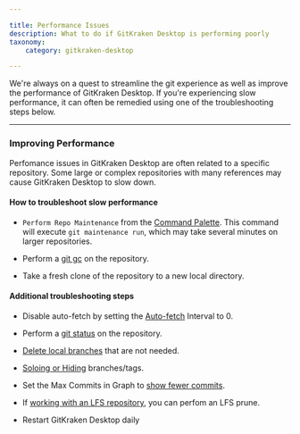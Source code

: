 ```yaml
---

title: Performance Issues
description: What to do if GitKraken Desktop is performing poorly
taxonomy:
    category: gitkraken-desktop

---
```


We're always on a quest to streamline the git experience as well as improve the performance of GitKraken Desktop. If you're experiencing slow performance, it can often be remedied using one of the troubleshooting steps below.

***

### Improving Performance

Perfomance issues in GitKraken Desktop are often related to a specific repository. Some large or complex repositories with many references may cause GitKraken Desktop to slow down. 

#### How to troubleshoot slow performance

- `Perform Repo Maintenance` from the [Command Palette](/start-here/command-palette). This command will execute `git maintenance run`, which may take several minutes on larger repositories.

- Perform a [git gc](https://git-scm.com/docs/git-gc) on the repository.  

- Take a fresh clone of the repository to a new local directory.

#### Additional troubleshooting steps

- Disable auto-fetch by setting the [Auto-fetch](/gitkraken-desktop/preferences/#auto-fetch) Interval to 0. 

- Perform a [git status](https://git-scm.com/docs/git-status) on the repository.

- [Delete local branches](branching-and-merging/#delete-a-branch) that are not needed. 

- [Soloing or Hiding](/gitkraken-desktop/hiding-and-soloing/) branches/tags.

- Set the Max Commits in Graph to [show fewer commits](/gitkraken-desktop/preferences/#max-commits-in-graph).

- If [working with an LFS repository](/gitkraken-desktop/git-lfs/), you can perfom an LFS prune.

- Restart GitKraken Desktop daily
